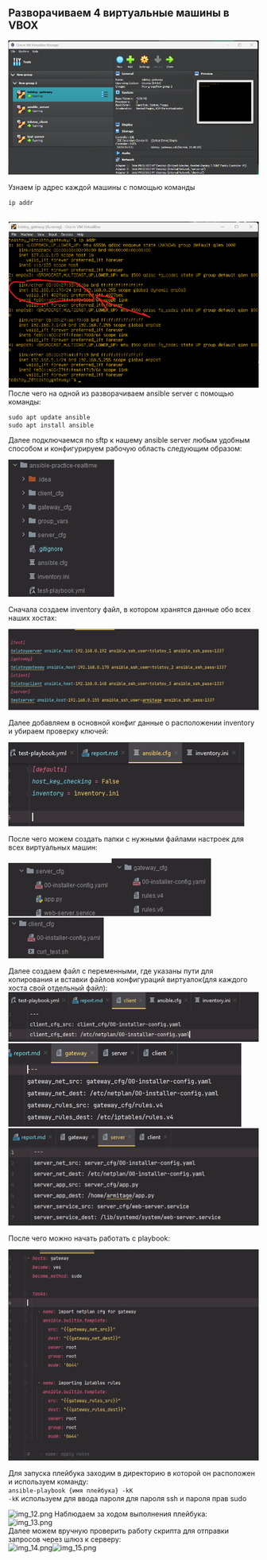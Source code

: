 ## Разворачиваем 4 виртуальные машины в VBOX

![img.png](Assets/img.png)

Узнаем ip адрес каждой машины с помощью команды <br>
``` 
ip addr
```
<br>![img_1.png](Assets/img_1.png)
После чего на одной из разворачиваем ansible server с помощью команды: <br>
``` 
sudo apt update ansible
sudo apt install ansible
```
Далее подключаемся по sftp к нашему ansible server любым удобным способом и конфигурируем рабочую область следующим образом: <br>

![img_2.png](Assets/img_2.png) <br>

Сначала создаем inventory файл, в котором хранятся данные обо всех наших хостах: <br>

![img_3.png](Assets/img_3.png) <br>

Далее добавляем в основной конфиг данные о расположении inventory и убираем проверку ключей: <br>

![img_4.png](Assets/img_4.png) <br>

После чего можем создать папки с нужными файлами настроек для всех виртуальных машин: <br>

![img_5.png](Assets/img_5.png)![img_6.png](Assets/img_6.png)![img_7.png](Assets/img_7.png) <br>

Далее создаем файл с переменными, где указаны пути для копирования и вставки файлов конфигураций виртуалок(для каждого хоста свой отдельный файл): <br>
![img_8.png](Assets/img_8.png)![img_9.png](Assets/img_9.png)![img_10.png](Assets/img_10.png) <br>

После чего можно начать работать с playbook: <br>

![img_11.png](Assets/img_11.png)

Для запуска плейбука заходим в директорию в которой он расположен и используем команду: <br>
``` ansible-playbook {имя плейбука} -kK ``` <br>
``` -kK ``` используем для ввода пароля для пароля ssh и пароля прав sudo <br>

![img_12.png](Assets/img_12.png)
Наблюдаем за ходом выполнения плейбука: <br>
![img_13.png](Assets/img_13.png) <br>
Далее можем вручную проверить работу скрипта для отправки запросов через шлюз к серверу: <br>
![img_14.png](Assets/img_14.png)![img_15.png](Assets/img_15.png)
<br>


